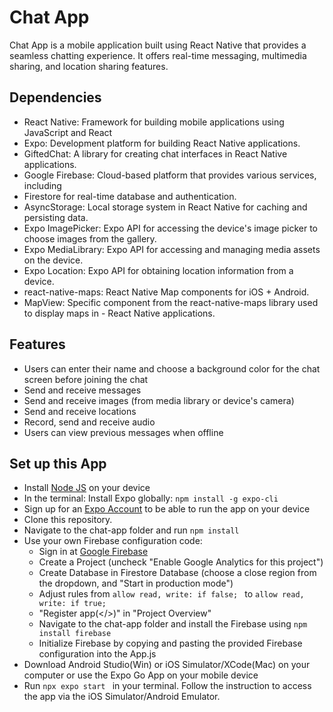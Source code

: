 # Chat App

Chat App is a mobile application built using React Native that provides a seamless chatting experience. It offers real-time messaging, multimedia sharing, and location sharing features.

## Dependencies

- React Native: Framework for building mobile applications using JavaScript and React
- Expo: Development platform for building React Native applications.
- GiftedChat: A library for creating chat interfaces in React Native applications.
- Google Firebase: Cloud-based platform that provides various services, including
- Firestore for real-time database and authentication.
- AsyncStorage: Local storage system in React Native for caching and persisting data.
- Expo ImagePicker: Expo API for accessing the device's image picker to choose images from the gallery.
- Expo MediaLibrary: Expo API for accessing and managing media assets on the device.
- Expo Location: Expo API for obtaining location information from a device.
- react-native-maps: React Native Map components for iOS + Android.
- MapView: Specific component from the react-native-maps library used to display maps in - React Native applications.

## Features

- Users can enter their name and choose a background color for the chat screen before joining the chat
- Send and receive messages
- Send and receive images (from media library or device's camera)
- Send and receive locations
- Record, send and receive audio
- Users can view previous messages when offline


## Set up this App

- Install [Node JS](https://nodejs.org/en/learn/getting-started/how-to-install-nodejs) on your device
- In the terminal: Install Expo globally: ```npm install -g expo-cli```
- Sign up for an [Expo Account](https://expo.dev/) to be able to run the app on your device
- Clone this repository.
- Navigate to the chat-app folder and run  ```npm install ```
- Use your own Firebase configuration code:
  * Sign in at [Google Firebase](https://firebase.google.com/)
  * Create a Project (uncheck "Enable Google Analytics for this project")
  * Create Database in Firestore Database (choose a close region from the dropdown, and "Start in production mode")
  * Adjust rules from  ```allow read, write: if false; ``` to  ```allow read, write: if true; ```
  * "Register app(</>)" in "Project Overview"
  * Navigate to the chat-app folder and install the Firebase using  ```npm install firebase ```
  * Initialize Firebase by copying and pasting the provided Firebase configuration into the App.js
- Download Android Studio(Win) or iOS Simulator/XCode(Mac) on your computer or use the Expo Go App on your mobile device
- Run  ```npx expo start ``` in your terminal. Follow the instruction to access the app via the iOS Simulator/Android Emulator.